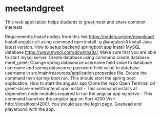 # meetandgreet
This web application helps students to greet,meet and share common interests

Requirements
Install nodejs from this link https://nodejs.org/en/download/
Install angular-cli using command npm install -g @angular/cli
Install Java latest version.
How to setup backend springboot app
Install MySQL database https://www.mysql.com/downloads/. Make sure that you are able to start mysql server.
Create database using command create database meet_greet;
Change spring.datasource.username field value to database username and spring.datasource.password field value to database username in src/main/resources/application.properties file.
Excute the command mvn spring-boot:run. This should start the spring boot application.
How to start the angular app
Clone the repo
Open Terminal
cd greet-share-meet/frontend
npm install - This command installs all dependent node modules required to run the angular app
ng serve - This command launches the angular app on Port 4200
Visit http://localhost:4200/. You should see the login page.
Goahead and playaround with the app.
